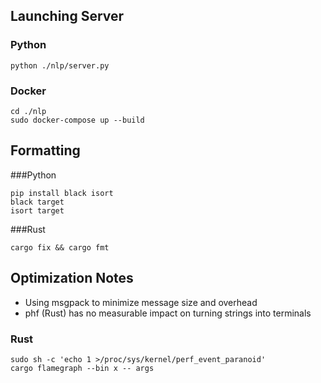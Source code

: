 ## Launching Server
### Python
```console
python ./nlp/server.py
```
### Docker
```console
cd ./nlp
sudo docker-compose up --build
```

## Formatting
###Python
```console
pip install black isort
black target
isort target
```

###Rust
```console
cargo fix && cargo fmt
```

## Optimization Notes
- Using msgpack to minimize message size and overhead
- phf (Rust) has no measurable impact on turning strings into terminals

### Rust
```console
sudo sh -c 'echo 1 >/proc/sys/kernel/perf_event_paranoid'
cargo flamegraph --bin x -- args
```
